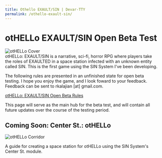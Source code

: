 ```yaml
--- 
title: Othello EXAULT/SIN | Devar-TTY
permalink: /othello-exault-sin/ 
---
```

<div id="single-page">

# otHELLo EXAULT/SIN Open Beta Test

<img src="/assets/images/OTHELLO-EXAULT-SIN-Beta/cover-square.jpg" alt="otHELLo Cover" />
<br/>
otHELLo: EXAULT/SIN is a narrative, sci-fi, horror RPG where players take the roles of EXAULTED in a space station infected with an unknown entity called SIN. This is the first game using the SIN System I've been developing.

The following rules are presented in an unfinished state for open beta testing. I hope you enjoy the game, and I look foward to your feedback. Feedback can be sent to rkalajian [at] gmail.com.

[otHELLo: EXAULT/SIN Open Beta Rules](/assets/pdf/OTHELLO-EXUALT-SIN-BETA-11052021.pdf)

This page will serve as the main hub for the beta test, and will contain all future updates over the course of the testing period.

## Coming Soon: Center St.: otHELLo

<img src="/assets/images/OTHELLO-EXAULT-SIN-Beta/corridor.jpg" alt="otHELLo Corridor" />

A guide for creating a space station for otHELLo using the SIN System's Center St. module.
</div>